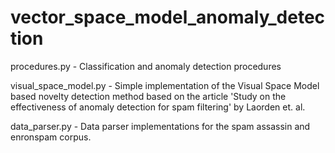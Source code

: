 # vector_space_model_anomaly_detection

procedures.py - Classification and anomaly detection procedures


visual_space_model.py - Simple implementation of the Visual Space Model based novelty detection method based on the article 'Study on the effectiveness of anomaly detection for spam filtering' by Laorden et. al.


data_parser.py - Data parser implementations for the spam assassin and enronspam corpus.
